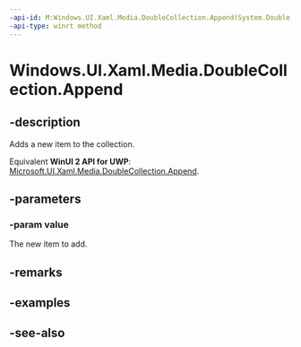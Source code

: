 ```yaml
---
-api-id: M:Windows.UI.Xaml.Media.DoubleCollection.Append(System.Double)
-api-type: winrt method
---
```


<!-- Method syntax
public void Append(System.Double value)
-->

# Windows.UI.Xaml.Media.DoubleCollection.Append

## -description
Adds a new item to the collection.

Equivalent **WinUI 2 API for UWP**: [Microsoft.UI.Xaml.Media.DoubleCollection.Append](/windows/winui/api/microsoft.ui.xaml.media.doublecollection.append).

## -parameters
### -param value
The new item to add.

## -remarks

## -examples

## -see-also
